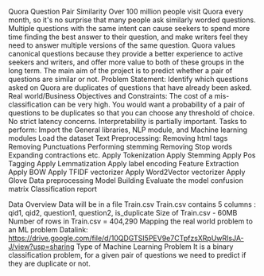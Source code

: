 Quora Question Pair Similarity
Over 100 million people visit Quora every month, so it's no surprise that many people ask similarly worded questions. Multiple questions with the same intent can cause seekers to spend more time finding the best answer to their question, and make writers feel they need to answer multiple versions of the same question. Quora values canonical questions because they provide a better experience to active seekers and writers, and offer more value to both of these groups in the long term. The main aim of the project is to predict whether a pair of questions are similar or not. 
Problem Statement:
Identify which questions asked on Quora are duplicates of questions that have already been asked.
Real world/Business Objectives and Constraints:
The cost of a mis-classification can be very high.
You would want a probability of a pair of questions to be duplicates so that you can choose any threshold of choice.
No strict latency concerns.
Interpretability is partially important.
Tasks to perform:
Import the General libraries, NLP module, and Machine learning modules
Load the dataset
Text Preprocessing:
Removing html tags
Removing Punctuations
Performing stemming
Removing Stop words
Expanding contractions etc.
Apply Tokenization
Apply Stemming
Apply Pos Tagging
Apply Lemmatization
Apply label encoding 
Feature Extraction
Apply BOW
Apply TFIDF vectorizer
Apply Word2Vector vectorizer
Apply Glove
Data preprocessing
Model Building
Evaluate the model
confusion matrix
Classification report
 
Data Overview
Data will be in a file Train.csv
Train.csv contains 5 columns : qid1, qid2, question1, question2, is_duplicate
Size of Train.csv - 60MB
Number of rows in Train.csv = 404,290
Mapping the real world problem to an ML problem
Datalink: https://drive.google.com/file/d/10QDGTSI5PEV9e7CTpfzsXRpUwRIsJA-J/view?usp=sharing
 Type of Machine Learning Problem
It is a binary classification problem, for a given pair of questions we need to predict if they are duplicate or not.
 
 
